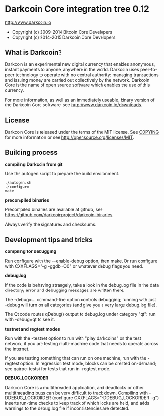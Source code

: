 Darkcoin Core integration tree 0.12
===================================

http://www.darkcoin.io

* Copyright (c) 2009-2014 Bitcoin Core Developers
* Copyright (c) 2014-2015 Darkcoin Core Developers


What is Darkcoin?
----------------

Darkcoin is an experimental new digital currency that enables anonymous, instant
payments to anyone, anywhere in the world. Darkcoin uses peer-to-peer technology
to operate with no central authority: managing transactions and issuing money
are carried out collectively by the network. Darkcoin Core is the name of open
source software which enables the use of this currency.

For more information, as well as an immediately useable, binary version of
the Darkcoin Core software, see http://www.darkcoin.io/downloads.


License
-------

Darkcoin Core is released under the terms of the MIT license. See [COPYING](COPYING) for more
information or see http://opensource.org/licenses/MIT.


Building process
-----------------

**compiling Darkcoin from git**

Use the autogen script to prepare the build environment.

    ./autogen.sh
    ./configure
    make

**precompiled binaries**

Precompiled binaries are available at github, see
https://github.com/darkcoinproject/darkcoin-binaries

Always verify the signatures and checksums.


Development tips and tricks
---------------------------

**compiling for debugging**

Run configure with the --enable-debug option, then make. Or run configure with
CXXFLAGS="-g -ggdb -O0" or whatever debug flags you need.

**debug.log**

If the code is behaving strangely, take a look in the debug.log file in the data directory;
error and debugging messages are written there.

The -debug=... command-line option controls debugging; running with just -debug will turn
on all categories (and give you a very large debug.log file).

The Qt code routes qDebug() output to debug.log under category "qt": run with -debug=qt
to see it.

**testnet and regtest modes**

Run with the -testnet option to run with "play darkcoins" on the test network, if you
are testing multi-machine code that needs to operate across the internet.

If you are testing something that can run on one machine, run with the -regtest option.
In regression test mode, blocks can be created on-demand; see qa/rpc-tests/ for tests
that run in -regtest mode.

**DEBUG_LOCKORDER**

Darkcoin Core is a multithreaded application, and deadlocks or other multithreading bugs
can be very difficult to track down. Compiling with -DDEBUG_LOCKORDER (configure
CXXFLAGS="-DDEBUG_LOCKORDER -g") inserts run-time checks to keep track of which locks
are held, and adds warnings to the debug.log file if inconsistencies are detected.
